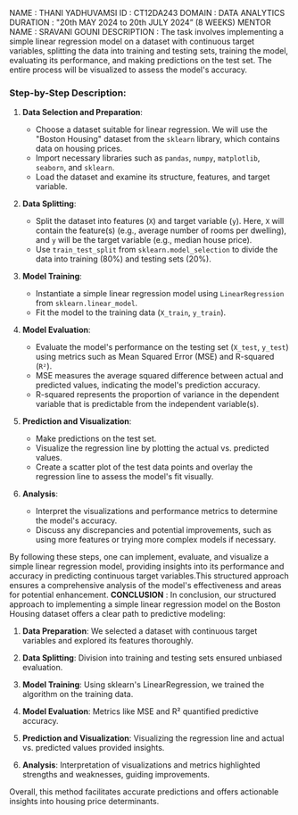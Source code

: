 NAME        : THANI YADHUVAMSI
ID          : CT12DA243
DOMAIN      : DATA ANALYTICS
DURATION    : "20th MAY 2024 to 20th JULY 2024” (8 WEEKS)
MENTOR NAME : SRAVANI GOUNI
DESCRIPTION : The task involves implementing a simple linear regression model on a dataset with continuous target variables, splitting the data into training and testing sets, training the model, evaluating its performance, and making predictions on the test set. The entire process will be visualized to assess the model's accuracy.

### Step-by-Step Description:

1. **Data Selection and Preparation**:
   - Choose a dataset suitable for linear regression. We will use the "Boston Housing" dataset from the `sklearn` library, which contains data on housing prices.
   - Import necessary libraries such as `pandas`, `numpy`, `matplotlib`, `seaborn`, and `sklearn`.
   - Load the dataset and examine its structure, features, and target variable.

2. **Data Splitting**:
   - Split the dataset into features (`X`) and target variable (`y`). Here, `X` will contain the feature(s) (e.g., average number of rooms per dwelling), and `y` will be the target variable (e.g., median house price).
   - Use `train_test_split` from `sklearn.model_selection` to divide the data into training (80%) and testing sets (20%).

3. **Model Training**:
   - Instantiate a simple linear regression model using `LinearRegression` from `sklearn.linear_model`.
   - Fit the model to the training data (`X_train`, `y_train`).

4. **Model Evaluation**:
   - Evaluate the model's performance on the testing set (`X_test`, `y_test`) using metrics such as Mean Squared Error (MSE) and R-squared (`R²`).
   - MSE measures the average squared difference between actual and predicted values, indicating the model's prediction accuracy.
   - R-squared represents the proportion of variance in the dependent variable that is predictable from the independent variable(s).

5. **Prediction and Visualization**:
   - Make predictions on the test set.
   - Visualize the regression line by plotting the actual vs. predicted values.
   - Create a scatter plot of the test data points and overlay the regression line to assess the model's fit visually.

6. **Analysis**:
   - Interpret the visualizations and performance metrics to determine the model's accuracy.
   - Discuss any discrepancies and potential improvements, such as using more features or trying more complex models if necessary.

By following these steps, one can implement, evaluate, and visualize a simple linear regression model, providing insights into its performance and accuracy in predicting continuous target variables.This structured approach ensures a comprehensive analysis of the model's effectiveness and areas for potential enhancement.
**CONCLUSION** :
In conclusion, our structured approach to implementing a simple linear regression model on the Boston Housing dataset offers a clear path to predictive modeling:

1. **Data Preparation**: We selected a dataset with continuous target variables and explored its features thoroughly.

2. **Data Splitting**: Division into training and testing sets ensured unbiased evaluation.

3. **Model Training**: Using sklearn's LinearRegression, we trained the algorithm on the training data.

4. **Model Evaluation**: Metrics like MSE and R² quantified predictive accuracy.

5. **Prediction and Visualization**: Visualizing the regression line and actual vs. predicted values provided insights.

6. **Analysis**: Interpretation of visualizations and metrics highlighted strengths and weaknesses, guiding improvements.

Overall, this method facilitates accurate predictions and offers actionable insights into housing price determinants.
